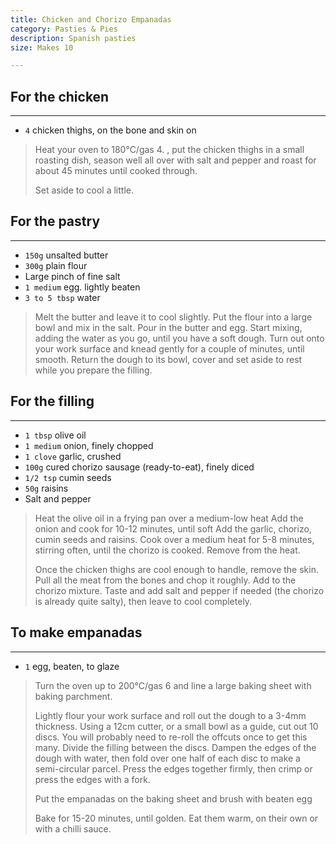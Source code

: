 ```yaml
---
title: Chicken and Chorizo Empanadas 
category: Pasties & Pies
description: Spanish pasties
size: Makes 10

--- 
```


## For the chicken

---

* `4` chicken thighs, on the bone and skin on

> Heat your oven to 180°C/gas 4. , put the chicken thighs in a small roasting dish, season well all over with salt and pepper and roast for about 45 minutes until cooked through.
>
> Set aside to cool a little.

## For the pastry

---

* `150g` unsalted butter
* `300g` plain flour
* Large pinch of fine salt
* `1 medium` egg. lightly beaten
* `3 to 5 tbsp` water

> Melt the butter and leave it to cool slightly. Put the flour into a large bowl and mix in the salt. Pour in the butter and egg. Start mixing, adding the water as you go, until you have a soft dough. Turn out onto your work surface and knead gently for a couple of minutes, until smooth. Return the dough to its bowl, cover and set aside to rest while you prepare the filling.

## For the filling

---

* `1 tbsp` olive oil
* `1 medium` onion, finely chopped
* `1 clove` garlic, crushed
* `100g` cured chorizo sausage (ready-to-eat), finely diced
* `1/2 tsp` cumin seeds
* `50g` raisins
* Salt and pepper

> Heat the olive oil in a frying pan over a medium-low heat Add the onion and cook for 10-12 minutes, until soft Add the garlic, chorizo, cumin seeds and raisins. Cook over a medium heat for 5-8 minutes, stirring often, until the chorizo is cooked. Remove from the heat.
>
> Once the chicken thighs are cool enough to handle, remove the skin. Pull all the meat from the bones and chop it roughly. Add to the chorizo mixture. Taste and add salt and pepper if needed (the chorizo is already quite salty), then leave to cool completely.

## To make empanadas

---

* `1` egg, beaten, to glaze

> Turn the oven up to 200°C/gas 6 and line a large baking sheet with baking parchment.
>
> Lightly flour your work surface and roll out the dough to a 3-4mm thickness. Using a 12cm cutter, or a small bowl as a guide, cut out 10 discs. You will probably need to re-roll the offcuts once to get this many. Divide the filling between the discs. Dampen the edges of the dough with water, then fold over one half of each disc to make a semi-circular parcel. Press the edges together firmly, then crimp or press the edges with a fork.
>
> Put the empanadas on the baking sheet and brush with beaten egg
>
> Bake for 15-20 minutes, until golden. Eat them warm, on their own or with a chilli sauce.

